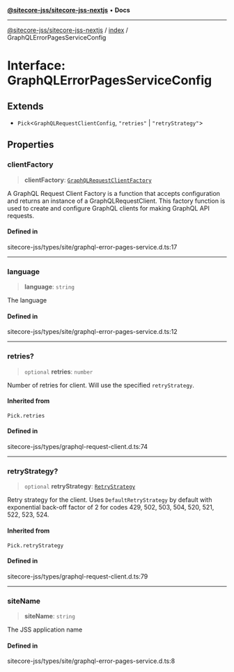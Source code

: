 [**@sitecore-jss/sitecore-jss-nextjs**](../../README.md) • **Docs**

***

[@sitecore-jss/sitecore-jss-nextjs](../../README.md) / [index](../README.md) / GraphQLErrorPagesServiceConfig

# Interface: GraphQLErrorPagesServiceConfig

## Extends

- `Pick`\<`GraphQLRequestClientConfig`, `"retries"` \| `"retryStrategy"`\>

## Properties

### clientFactory

> **clientFactory**: [`GraphQLRequestClientFactory`](../../graphql/type-aliases/GraphQLRequestClientFactory.md)

A GraphQL Request Client Factory is a function that accepts configuration and returns an instance of a GraphQLRequestClient.
This factory function is used to create and configure GraphQL clients for making GraphQL API requests.

#### Defined in

sitecore-jss/types/site/graphql-error-pages-service.d.ts:17

***

### language

> **language**: `string`

The language

#### Defined in

sitecore-jss/types/site/graphql-error-pages-service.d.ts:12

***

### retries?

> `optional` **retries**: `number`

Number of retries for client. Will use the specified `retryStrategy`.

#### Inherited from

`Pick.retries`

#### Defined in

sitecore-jss/types/graphql-request-client.d.ts:74

***

### retryStrategy?

> `optional` **retryStrategy**: [`RetryStrategy`](../../graphql/interfaces/RetryStrategy.md)

Retry strategy for the client. Uses `DefaultRetryStrategy` by default with exponential
back-off factor of 2 for codes 429, 502, 503, 504, 520, 521, 522, 523, 524.

#### Inherited from

`Pick.retryStrategy`

#### Defined in

sitecore-jss/types/graphql-request-client.d.ts:79

***

### siteName

> **siteName**: `string`

The JSS application name

#### Defined in

sitecore-jss/types/site/graphql-error-pages-service.d.ts:8

